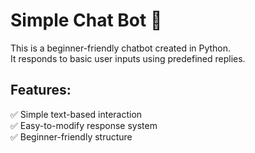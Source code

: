 # Simple Chat Bot 🤖

This is a beginner-friendly chatbot created in Python.  
It responds to basic user inputs using predefined replies.  

## Features:  
✅ Simple text-based interaction  
✅ Easy-to-modify response system  
✅ Beginner-friendly structure  
